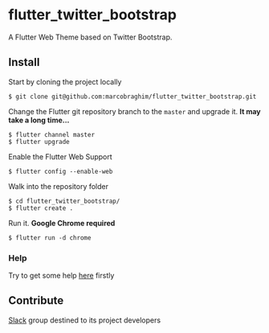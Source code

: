 # flutter_twitter_bootstrap
A Flutter Web Theme based on Twitter Bootstrap.

## Install

Start by cloning the project locally

    $ git clone git@github.com:marcobraghim/flutter_twitter_bootstrap.git

Change the Flutter git repository branch to the `master` and upgrade it.
**It may take a long time...**

    $ flutter channel master
    $ flutter upgrade

Enable the Flutter Web Support

    $ flutter config --enable-web

Walk into the repository folder

    $ cd flutter_twitter_bootstrap/
    $ flutter create .

Run it. **Google Chrome required**

    $ flutter run -d chrome

### Help

Try to get some help [here](https://flutter.io/docs/get-started/web) firstly

## Contribute

[Slack](https://join.slack.com/t/flutter-t-bootstrap/shared_invite/enQtNzk2ODQ3Mzc2MjQ3LTU5ODVkZWQ4NzA4MDc5M2FlOWFmOTY0YTk1NmI5NTg3YzMyZWI0MTcxZWM2NTNhOGY4YzZjNWM0YWJmNjAyMDQ) group destined to its project developers
